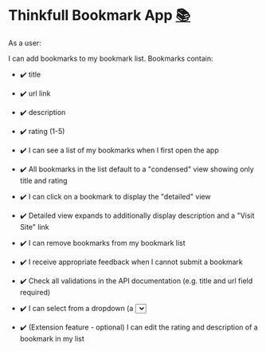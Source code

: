 # Thinkfull Bookmark App [:books:](https://ebonrul.github.io/HelloWorld/bookmark.html) #
As a user:

I can add bookmarks to my bookmark list. Bookmarks contain:

- :heavy_check_mark: title
- :heavy_check_mark: url link
- :heavy_check_mark: description
- :heavy_check_mark: rating (1-5)

- :heavy_check_mark: I can see a list of my bookmarks when I first open the app
- :heavy_check_mark: All bookmarks in the list default to a "condensed" view showing only title and rating
- :heavy_check_mark: I can click on a bookmark to display the "detailed" view
- :heavy_check_mark: Detailed view expands to additionally display description and a "Visit Site" link
- :heavy_check_mark: I can remove bookmarks from my bookmark list
- :heavy_check_mark: I receive appropriate feedback when I cannot submit a bookmark
- :heavy_check_mark: Check all validations in the API documentation (e.g. title and url field required)
- :heavy_check_mark: I can select from a dropdown (a <select> element) a "minimum rating" to filter the list by all bookmarks rated at or above the chosen selection
- :heavy_check_mark: (Extension feature - optional) I can edit the rating and description of a bookmark in my list

